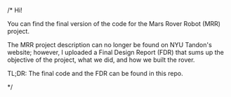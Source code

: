 /* 
Hi!

You can find the final version of the code for the Mars Rover Robot (MRR) project.

The MRR project description can no longer be found on NYU Tandon's website; however, 
I uploaded a Final Design Report (FDR) that sums up the objective of the project, what we did, 
and how we built the rover. 

TL;DR: The final code and the FDR can be found in this repo.

*/
